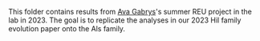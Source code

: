 This folder contains results from [Ava Gabrys](https://www.binhe-lab.org/members/ava-gabrys/)'s summer REU project in the lab in 2023. The goal is to replicate the analyses in our 2023 Hil family evolution paper onto the Als family.
